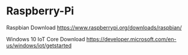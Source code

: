 # Raspberry-Pi



Raspbian Download
https://www.raspberrypi.org/downloads/raspbian/

Windows 10 IoT Core Download
https://developer.microsoft.com/en-us/windows/iot/getstarted
